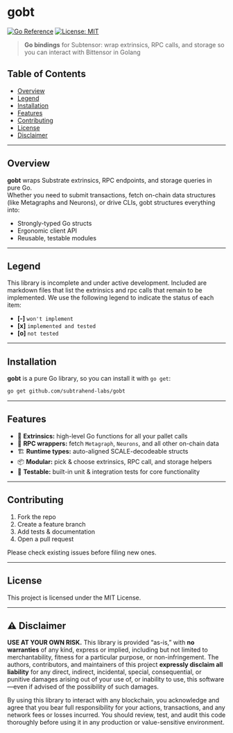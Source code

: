 # gobt

[![Go Reference](https://pkg.go.dev/badge/github.com/subtrahend-labs/gobt.svg)](https://pkg.go.dev/github.com/subtrahend-labs/gobt) [![License: MIT](https://img.shields.io/badge/License-MIT-blue.svg)](./LICENSE)

> **Go bindings** for Subtensor: wrap extrinsics, RPC calls, and storage so you can interact with Bittensor in Golang

## Table of Contents

- [Overview](#overview)  
- [Legend](#legend)  
- [Installation](#installation)  
- [Features](#features)
- [Contributing](#contributing)  
- [License](#license)  
- [Disclaimer](#disclaimer)

---

## Overview

**gobt** wraps Substrate extrinsics, RPC endpoints, and storage queries in pure Go.  
Whether you need to submit transactions, fetch on-chain data structures (like Metagraphs and Neurons), or drive CLIs, gobt structures everything into:

- Strongly-typed Go structs  
- Ergonomic client API  
- Reusable, testable modules  

---

## Legend

This library is incomplete and under active development. Included are 
markdown files that list the extrinsics and rpc calls that remain to be 
implemented.  We use the following legend to indicate the status of each item: 

- **[-]** `won't implement`  
- **[x]** `implemented and tested`  
- **[o]** `not tested`

---

## Installation

**gobt** is a pure Go library, so you can install it with `go get`:

```bash
go get github.com/subtrahend-labs/gobt
```

---

## Features

- 🚀 **Extrinsics:** high-level Go functions for all your pallet calls  
- 🔗 **RPC wrappers:** fetch `Metagraph`, `Neurons`, and all other on-chain data
- 🏗️ **Runtime types:** auto-aligned SCALE-decodeable structs  
- 📦 **Modular:** pick & choose extrinsics, RPC call, and storage helpers  
- 🧪 **Testable:** built-in unit & integration tests for core functionality  

--- 

## Contributing

1. Fork the repo
2. Create a feature branch
3. Add tests & documentation
4. Open a pull request

Please check existing issues before filing new ones.

---

## License 

This project is licensed under the MIT License. 

--- 

## ⚠️ Disclaimer

**USE AT YOUR OWN RISK.** This library is provided “as-is,” with **no warranties** of any kind, express or implied, including but not limited to merchantability, fitness for a particular purpose, or non-infringement. The authors, contributors, and maintainers of this project **expressly disclaim all liability** for any direct, indirect, incidental, special, consequential, or punitive damages arising out of your use of, or inability to use, this software—even if advised of the possibility of such damages.  

By using this library to interact with any blockchain, you acknowledge and agree that you bear full responsibility for your actions, transactions, and any network fees or losses incurred. You should review, test, and audit this code thoroughly before using it in any production or value-sensitive environment.

